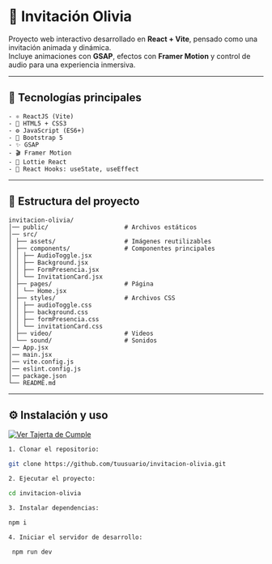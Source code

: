 # 🎉 Invitación Olivia

Proyecto web interactivo desarrollado en **React + Vite**, pensado como una invitación animada y dinámica.  
Incluye animaciones con **GSAP**, efectos con **Framer Motion** y control de audio para una experiencia inmersiva.

---

## 🚀 Tecnologías principales

```
- ⚛️ ReactJS (Vite)
- 🎯 HTML5 + CSS3
- ⚙️ JavaScript (ES6+)
- 💅 Bootstrap 5
- ✨ GSAP
- 🎬 Framer Motion
- 🎨 Lottie React
- 📡 React Hooks: useState, useEffect
```

---

## 📂 Estructura del proyecto

```
invitacion-olivia/
│── public/                     # Archivos estáticos
│── src/
│ ├── assets/                   # Imágenes reutilizables
│ ├── components/               # Componentes principales
│ │ ├── AudioToggle.jsx
│ │ ├── Background.jsx
│ │ ├── FormPresencia.jsx
│ │ └── InvitationCard.jsx
│ ├── pages/                    # Página
│ │ └── Home.jsx
│ ├── styles/                   # Archivos CSS
│ │ ├── audioToggle.css
│ │ ├── background.css
│ │ ├── formPresencia.css
│ │ └── invitationCard.css
│ ├── video/                    # Videos
│ └── sound/                    # Sonidos
│── App.jsx
│── main.jsx
│── vite.config.js
│── eslint.config.js
│── package.json
└── README.md
```

---

## ⚙️ Instalación y uso

[![Ver Tajerta de Cumple](https://img.shields.io/badge/Ver%20Tarjeta%20de%20Cumple-%232196F3?style=for-the-badge&logo=netlify&logoColor=white)](https://tarjeta-cumple-olivia.netlify.app/)

```bash
1. Clonar el repositorio:

git clone https://github.com/tuusuario/invitacion-olivia.git
```

```bash
2. Ejecutar el proyecto:

cd invitacion-olivia
```

```bash
3. Instalar dependencias:

npm i
```

```bash
4. Iniciar el servidor de desarrollo:

 npm run dev
```
